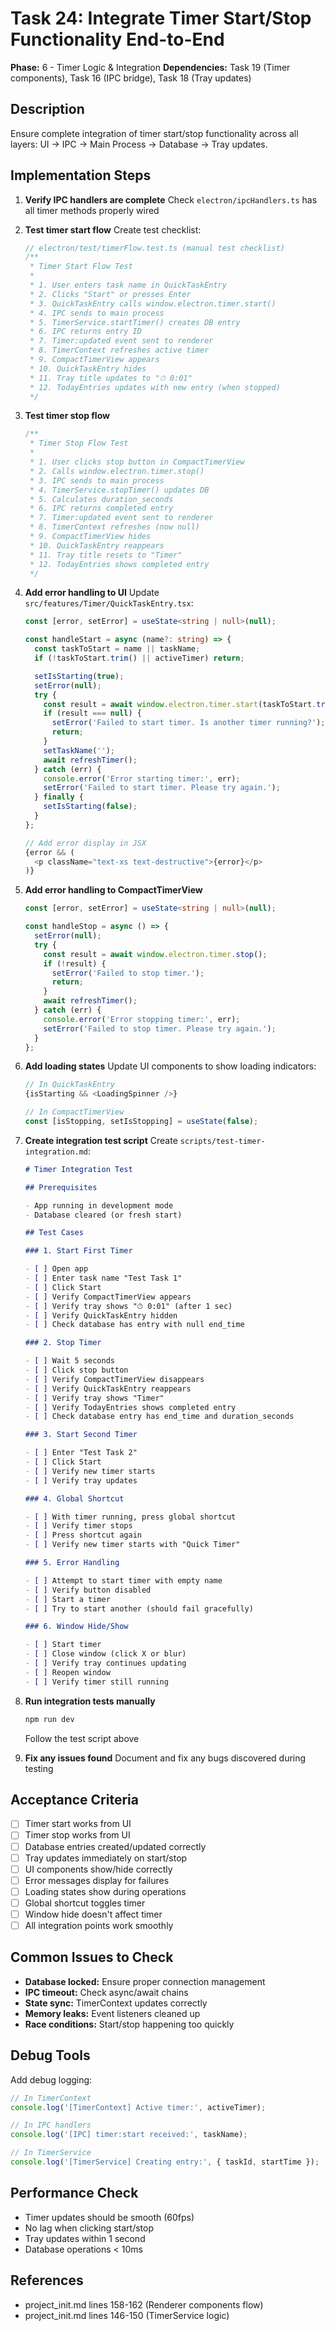 # Task 24: Integrate Timer Start/Stop Functionality End-to-End

**Phase:** 6 - Timer Logic & Integration
**Dependencies:** Task 19 (Timer components), Task 16 (IPC bridge), Task 18 (Tray updates)

## Description

Ensure complete integration of timer start/stop functionality across all layers: UI → IPC → Main Process → Database → Tray updates.

## Implementation Steps

1. **Verify IPC handlers are complete**
   Check `electron/ipcHandlers.ts` has all timer methods properly wired

2. **Test timer start flow**
   Create test checklist:

   ```typescript
   // electron/test/timerFlow.test.ts (manual test checklist)
   /**
    * Timer Start Flow Test
    *
    * 1. User enters task name in QuickTaskEntry
    * 2. Clicks "Start" or presses Enter
    * 3. QuickTaskEntry calls window.electron.timer.start()
    * 4. IPC sends to main process
    * 5. TimerService.startTimer() creates DB entry
    * 6. IPC returns entry ID
    * 7. Timer:updated event sent to renderer
    * 8. TimerContext refreshes active timer
    * 9. CompactTimerView appears
    * 10. QuickTaskEntry hides
    * 11. Tray title updates to "⏱ 0:01"
    * 12. TodayEntries updates with new entry (when stopped)
    */
   ```

3. **Test timer stop flow**

   ```typescript
   /**
    * Timer Stop Flow Test
    *
    * 1. User clicks stop button in CompactTimerView
    * 2. Calls window.electron.timer.stop()
    * 3. IPC sends to main process
    * 4. TimerService.stopTimer() updates DB
    * 5. Calculates duration_seconds
    * 6. IPC returns completed entry
    * 7. Timer:updated event sent to renderer
    * 8. TimerContext refreshes (now null)
    * 9. CompactTimerView hides
    * 10. QuickTaskEntry reappears
    * 11. Tray title resets to "Timer"
    * 12. TodayEntries shows completed entry
    */
   ```

4. **Add error handling to UI**
   Update `src/features/Timer/QuickTaskEntry.tsx`:

   ```typescript
   const [error, setError] = useState<string | null>(null);

   const handleStart = async (name?: string) => {
     const taskToStart = name || taskName;
     if (!taskToStart.trim() || activeTimer) return;

     setIsStarting(true);
     setError(null);
     try {
       const result = await window.electron.timer.start(taskToStart.trim());
       if (result === null) {
         setError('Failed to start timer. Is another timer running?');
         return;
       }
       setTaskName('');
       await refreshTimer();
     } catch (err) {
       console.error('Error starting timer:', err);
       setError('Failed to start timer. Please try again.');
     } finally {
       setIsStarting(false);
     }
   };

   // Add error display in JSX
   {error && (
     <p className="text-xs text-destructive">{error}</p>
   )}
   ```

5. **Add error handling to CompactTimerView**

   ```typescript
   const [error, setError] = useState<string | null>(null);

   const handleStop = async () => {
     setError(null);
     try {
       const result = await window.electron.timer.stop();
       if (!result) {
         setError('Failed to stop timer.');
         return;
       }
       await refreshTimer();
     } catch (err) {
       console.error('Error stopping timer:', err);
       setError('Failed to stop timer. Please try again.');
     }
   };
   ```

6. **Add loading states**
   Update UI components to show loading indicators:

   ```typescript
   // In QuickTaskEntry
   {isStarting && <LoadingSpinner />}

   // In CompactTimerView
   const [isStopping, setIsStopping] = useState(false);
   ```

7. **Create integration test script**
   Create `scripts/test-timer-integration.md`:

   ```markdown
   # Timer Integration Test

   ## Prerequisites

   - App running in development mode
   - Database cleared (or fresh start)

   ## Test Cases

   ### 1. Start First Timer

   - [ ] Open app
   - [ ] Enter task name "Test Task 1"
   - [ ] Click Start
   - [ ] Verify CompactTimerView appears
   - [ ] Verify tray shows "⏱ 0:01" (after 1 sec)
   - [ ] Verify QuickTaskEntry hidden
   - [ ] Check database has entry with null end_time

   ### 2. Stop Timer

   - [ ] Wait 5 seconds
   - [ ] Click stop button
   - [ ] Verify CompactTimerView disappears
   - [ ] Verify QuickTaskEntry reappears
   - [ ] Verify tray shows "Timer"
   - [ ] Verify TodayEntries shows completed entry
   - [ ] Check database entry has end_time and duration_seconds

   ### 3. Start Second Timer

   - [ ] Enter "Test Task 2"
   - [ ] Click Start
   - [ ] Verify new timer starts
   - [ ] Verify tray updates

   ### 4. Global Shortcut

   - [ ] With timer running, press global shortcut
   - [ ] Verify timer stops
   - [ ] Press shortcut again
   - [ ] Verify new timer starts with "Quick Timer"

   ### 5. Error Handling

   - [ ] Attempt to start timer with empty name
   - [ ] Verify button disabled
   - [ ] Start a timer
   - [ ] Try to start another (should fail gracefully)

   ### 6. Window Hide/Show

   - [ ] Start timer
   - [ ] Close window (click X or blur)
   - [ ] Verify tray continues updating
   - [ ] Reopen window
   - [ ] Verify timer still running
   ```

8. **Run integration tests manually**

   ```bash
   npm run dev
   ```

   Follow the test script above

9. **Fix any issues found**
   Document and fix any bugs discovered during testing

## Acceptance Criteria

- [ ] Timer start works from UI
- [ ] Timer stop works from UI
- [ ] Database entries created/updated correctly
- [ ] Tray updates immediately on start/stop
- [ ] UI components show/hide correctly
- [ ] Error messages display for failures
- [ ] Loading states show during operations
- [ ] Global shortcut toggles timer
- [ ] Window hide doesn't affect timer
- [ ] All integration points work smoothly

## Common Issues to Check

- **Database locked:** Ensure proper connection management
- **IPC timeout:** Check async/await chains
- **State sync:** TimerContext updates correctly
- **Memory leaks:** Event listeners cleaned up
- **Race conditions:** Start/stop happening too quickly

## Debug Tools

Add debug logging:

```typescript
// In TimerContext
console.log('[TimerContext] Active timer:', activeTimer);

// In IPC handlers
console.log('[IPC] timer:start received:', taskName);

// In TimerService
console.log('[TimerService] Creating entry:', { taskId, startTime });
```

## Performance Check

- Timer updates should be smooth (60fps)
- No lag when clicking start/stop
- Tray updates within 1 second
- Database operations < 10ms

## References

- project_init.md lines 158-162 (Renderer components flow)
- project_init.md lines 146-150 (TimerService logic)
